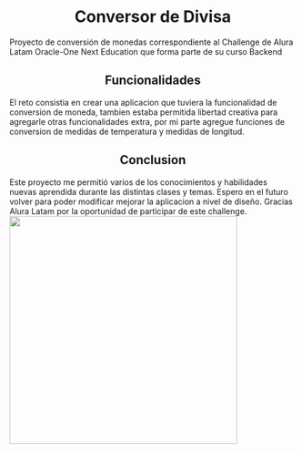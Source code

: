 <h1 align="center"> Conversor de Divisa </h1>
Proyecto de conversión de monedas correspondiente al Challenge de Alura Latam Oracle-One Next Education que forma parte de su curso Backend
<h2 align="center">Funcionalidades</h2>
El reto consistia en crear una aplicacion que tuviera la funcionalidad de conversion de moneda, tambien estaba permitida libertad creativa para agregarle otras funcionalidades extra, por mi parte agregue funciones de conversion de medidas de temperatura y medidas de longitud.
<h2 align="center">Conclusion</h2>
Este proyecto me permitió varios de los conocimientos y habilidades nuevas aprendida durante las distintas clases y temas. Espero en el futuro volver para poder modificar mejorar la aplicacion a nivel de diseño.
Gracias Alura Latam por la oportunidad de participar de este challenge.


<img src="https://github.com/Extremiz/ConversorDeDivisa/assets/86448249/0c9b4a05-23d1-4b01-ba6e-948881f2a5c7)https://github.com/Extremiz/ConversorDeDivisa/assets/86448249/0c9b4a05-23d1-4b01-ba6e-948881f2a5c7" width="400"/>
